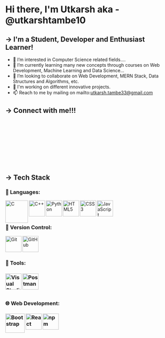 # Hi there, I'm Utkarsh aka - @utkarshtambe10

## -> I'm a Student, Developer and Enthusiast Learner!
- 👀 I’m interested in Computer Science related fields....
- 🌱 I’m currently learning many new concepts through courses on Web Development, Machine Learning and Data Science...
- 💞️ I’m looking to collaborate on Web Development, MERN Stack, Data Structures and Algorithms, etc.
- 📰 I'm working on different innovative projects.
- 📫 Reach to me by mailing on mailto:utkarsh.tambe33@gmail.com

<h2> -> Connect with me!!! <h2/>

<br/>
<br/>
<br/>
<br/>
<br/>

<h2> -> Tech Stack </h2>

<h3> 📙 Languages: </h3>
<img align="left" alt="C" width="70px" src="https://user-images.githubusercontent.com/89902664/182829094-4eefafa6-a8f0-4ca0-a695-024cfe1b5775.png"/>
<img align="left" alt="C++" width="50px" src="https://user-images.githubusercontent.com/89902664/182829102-f933dbd8-16bd-437d-8ded-d32ab87abb6a.png"/>
<img align="left" alt="Python" width="50px" src="https://user-images.githubusercontent.com/89902664/182829114-5ad0da6a-acf5-4ad5-a990-92fbc51b546f.png"/>
<img align="left" alt="HTML5" width="50px" src="https://user-images.githubusercontent.com/89902664/182822744-0b674c81-8816-4113-8478-2ba3a4078504.png"/>
<img align="left" alt="CSS3" width="50px" src="https://user-images.githubusercontent.com/89902664/182822225-97a02ed7-04aa-4778-9f38-b6cec40b68e0.png"/>
<img align="left" alt="JavaScript" width="50px" src="https://user-images.githubusercontent.com/25181517/117447155-6a868a00-af3d-11eb-9cfe-245df15c9f3f.png"/>
<br/>
<br/>
<br/>

<h3> 🧰 Version Control: </h3>

<img align="left" alt="Git" width="50px" src="https://user-images.githubusercontent.com/25181517/117364277-fc4eb280-aebd-11eb-8769-a3583c6a2037.png"/>
<img align="left" alt="GitHub" width="50px" src="https://user-images.githubusercontent.com/25181517/117364276-fc4eb280-aebd-11eb-92ba-8a6ef74b7313.png"/>
<br/>
<br/>
<br/>


<h3> 🔨 Tools: <h3/>
<img align="left" alt="Visual Studio" width="50px" src="https://user-images.githubusercontent.com/25181517/182618272-390ab138-7b29-44a0-85a2-62633957d815.png"/>
<img align="left" alt="Postman" width="50px" src="https://user-images.githubusercontent.com/25181517/182618508-1b12183b-5398-48d2-92e7-ff0969a22624.png"/>
<br/>
<br/>
<br/>

<h3> 🌐 Web Development: <h3/>

<img align="left" alt="Bootstrap" width="60px" src="https://user-images.githubusercontent.com/89902664/182823569-b7c52e46-0a98-457a-8dae-f6b5d1e08edb.png"/>
<img align="left" alt="React" width="50px" src="https://user-images.githubusercontent.com/89902664/182823227-e8388694-2ea0-4fb7-a760-9c3885e60633.png"/>
<img align="left" alt="npm" width="50px" src="https://user-images.githubusercontent.com/25181517/121401671-49102800-c959-11eb-9f6f-74d49a5e1774.png"/>
<br/>
<br/>
<br/>